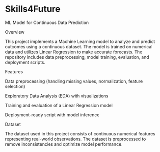 # Skills4Future
ML Model for Continuous Data Prediction

Overview

This project implements a Machine Learning model to analyze and predict outcomes using a continuous dataset. The model is trained on numerical data and utilizes Linear Regression to make accurate forecasts. The repository includes data preprocessing, model training, evaluation, and deployment scripts.

Features

Data preprocessing (handling missing values, normalization, feature selection)

Exploratory Data Analysis (EDA) with visualizations

Training and evaluation of a Linear Regression model

Deployment-ready script with model inference

Dataset

The dataset used in this project consists of continuous numerical features representing real-world observations. The dataset is preprocessed to remove inconsistencies and optimize model performance.
